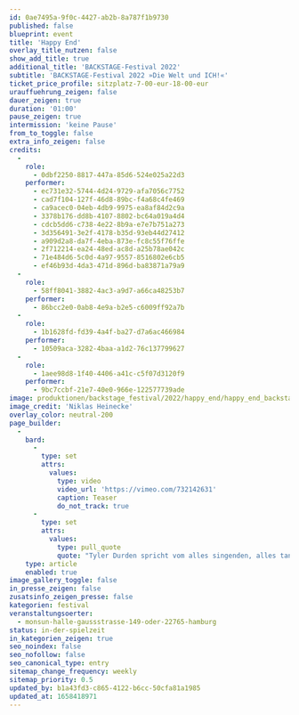 ```yaml
---
id: 0ae7495a-9f0c-4427-ab2b-8a787f1b9730
published: false
blueprint: event
title: 'Happy End'
overlay_title_nutzen: false
show_add_title: true
additional_title: 'BACKSTAGE-Festival 2022'
subtitle: 'BACKSTAGE-Festival 2022 »Die Welt und ICH!«'
ticket_price_profile: sitzplatz-7-00-eur-18-00-eur
urauffuehrung_zeigen: false
dauer_zeigen: true
duration: '01:00'
pause_zeigen: true
intermission: 'keine Pause'
from_to_toggle: false
extra_info_zeigen: false
credits:
  -
    role:
      - 0dbf2250-8817-447a-85d6-524e025a22d3
    performer:
      - ec731e32-5744-4d24-9729-afa7056c7752
      - cad7f104-127f-46d8-89bc-f4a68c4fe469
      - ca9acec0-04eb-4db9-9975-ea8af84d2c9a
      - 3378b176-dd8b-4107-8802-bc64a019a4d4
      - cdcb5dd6-c738-4e22-8b9a-e7e7b751a273
      - 3d356491-3e2f-4178-b35d-93eb44d27412
      - a909d2a8-da7f-4eba-873e-fc8c55f76ffe
      - 2f712214-ea24-48ed-ac8d-a25b78ae042c
      - 71e484d6-5c0d-4a97-9557-8516802e6cb5
      - ef46b93d-4da3-471d-896d-ba83871a79a9
  -
    role:
      - 58ff8041-3882-4ac3-a9d7-a66ca48253b7
    performer:
      - 86bcc2e0-0ab8-4e9a-b2e5-c6009ff92a7b
  -
    role:
      - 1b1628fd-fd39-4a4f-ba27-d7a6ac466984
    performer:
      - 10509aca-3282-4baa-a1d2-76c137799627
  -
    role:
      - 1aee98d8-1f40-4406-a41c-c5f07d3120f9
    performer:
      - 9bc7ccbf-21e7-40e0-966e-122577739ade
image: produktionen/backstage_festival/2022/happy_end/happy_end_backstage_01_c_niklas_heinecke.jpeg
image_credit: 'Niklas Heinecke'
overlay_color: neutral-200
page_builder:
  -
    bard:
      -
        type: set
        attrs:
          values:
            type: video
            video_url: 'https://vimeo.com/732142631'
            caption: Teaser
            do_not_track: true
      -
        type: set
        attrs:
          values:
            type: pull_quote
            quote: "Tyler Durden spricht vom alles singenden, alles tanzenden Mist des Universums, und gemeint sind wir.Wir, die wir in der Schleife hängen.Wir, die wir du sind.Wir, die darauf warten, mit dem Aufhören anzufangen.Die Schnur des Telefons legt sich um unsere Hälse, und die Zeit zieht.Das Leerzeichen des Telefons im Einklang mit unserem Puls.Verweile doch, du bist so schön!Staub und Sentimentalitäten legen sich nieder, verdunkeln alles Gewesene.Wir sind unfruchtbar wie noch nie zuvor,\_und morgen ist Geburt:Man nehme 0,3 L heißes Wasser, Packungsinhalt und drei Minuten deiner Zeit.Schluck es ordentlich runter, dein Leben.Lass es dir schmecken, auf dass dir nie was besser schmeckte!Wonach riecht für dich der Knall?"
    type: article
    enabled: true
image_gallery_toggle: false
in_presse_zeigen: false
zusatsinfo_zeigen_presse: false
kategorien: festival
veranstaltungsoerter:
  - monsun-halle-gaussstrasse-149-oder-22765-hamburg
status: in-der-spielzeit
in_kategorien_zeigen: true
seo_noindex: false
seo_nofollow: false
seo_canonical_type: entry
sitemap_change_frequency: weekly
sitemap_priority: 0.5
updated_by: b1a43fd3-c865-4122-b6cc-50cfa81a1985
updated_at: 1658418971
---
```

